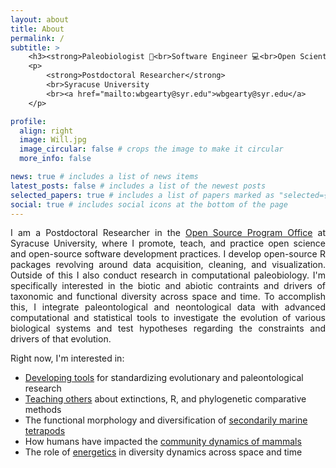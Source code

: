 ```yaml
---
layout: about
title: About
permalink: /
subtitle: >
    <h3><strong>Paleobiologist 🦴<br>Software Engineer 💻<br>Open Scientist 🔍</strong></h3>
    <p>
        <strong>Postdoctoral Researcher</strong>
        <br>Syracuse University
        <br><a href="mailto:wbgearty@syr.edu">wbgearty@syr.edu</a>
    </p>

profile:
  align: right
  image: Will.jpg
  image_circular: false # crops the image to make it circular
  more_info: false

news: true # includes a list of news items
latest_posts: false # includes a list of the newest posts
selected_papers: true # includes a list of papers marked as "selected={true}"
social: true # includes social icons at the bottom of the page
---
```


<p align="justify">
I am a Postdoctoral Researcher in the <a href="https://opensource.syracuse.edu">Open Source Program Office</a>
at Syracuse University, where I promote, teach, and practice open science and open-source software development practices.
I develop open-source R packages revolving around data acquisition, cleaning, and visualization. Outside of this I also
conduct research in computational paleobiology. I'm specifically interested in the biotic and abiotic contraints and
drivers of taxonomic and functional diversity across space and time. To accomplish this, I integrate paleontological
and neontological data with advanced computational and statistical tools to investigate the evolution of various
biological systems and test hypotheses regarding the constraints and drivers of that evolution.
</p>

<p align="justify">
Right now, I'm interested in:
    <ul>
        <li><a href="/software/">Developing tools</a> for standardizing evolutionary and paleontological research</li>
        <li><a href="/teaching/">Teaching others</a> about extinctions, R, and phylogenetic comparative methods</li>
        <li>The functional morphology and diversification of <a href="/research/marine_invasions/">secondarily marine tetrapods</a></li>
        <li>How humans have impacted the <a href="/research/mammal_structure/">community dynamics of mammals</a></li>
        <li>The role of <a href="/research/energetics/">energetics</a> in diversity dynamics across space and time</li>
    </ul>
</p>
